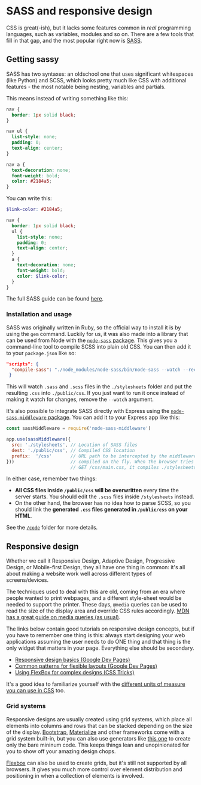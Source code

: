 # SASS and responsive design

CSS is great(-ish), but it lacks some features common in _real_ programming languages, such as variables, modules and so on. There are a few tools that fill in that gap, and the most popular right now is [SASS](http://sass-lang.com).

## Getting sassy

SASS has two syntaxes: an oldschool one that uses significant whitespaces (like Python) and SCSS, which looks pretty much like CSS with additional features - the most notable being nesting, variables and partials.

This means instead of writing something like this:
```css
nav {
  border: 1px solid black;
}

nav ul {
  list-style: none;
  padding: 0;
  text-align: center;
}

nav a {
  text-decoration: none;
  font-weight: bold;
  color: #2184a5;
}
```

You can write this:
```scss
$link-color: #2184a5;

nav {
  border: 1px solid black;
  ul {
    list-style: none;
    padding: 0;
    text-align: center;
  }
  a {
    text-decoration: none;
    font-weight: bold;
    color: $link-color;
  }
}
```

The full SASS guide can be found [here](http://sass-lang.com/guide).

### Installation and usage

SASS was originally written in Ruby, so the official way to install it is by using the `gem` command. Luckily for us, it was also made into a library that can be used from Node with the [`node-sass` package](https://github.com/sass/node-sass). This gives you a command-line tool to compile SCSS into plain old CSS. You can then add it to your `package.json` like so:

```json
"scripts": {
  "compile-sass": "./node_modules/node-sass/bin/node-sass --watch --recursive --output public/css stylesheets",
 }
```

This will watch `.sass` and `.scss` files in the `./stylesheets` folder and put the resulting `.css` into `./public/css`. If you just want to run it once instead of making it watch for changes, remove the `--watch` argument.

It's also possible to integrate SASS directly with Express using the [`node-sass-middleware` package](https://github.com/sass/node-sass-middleware). You can add it to your Express app like this:

```js
const sassMiddleware = require('node-sass-middleware')

app.use(sassMiddleware({
  src: './stylesheets', // Location of SASS files
  dest: './public/css', // Compiled CSS location
  prefix:  '/css'       // URL path to be intercepted by the middleware and
}))                     // compiled on the fly. When the browser tries to
                        // GET /css/main.css, it compiles ./stylesheets/main.scss
```

In either case, remember two things:

* **All CSS files inside `/public/css` will be overwritten** every time the server starts. You should edit the `.scss` files inside `/stylesheets` instead.
* On the other hand, the browser has no idea how to parse SCSS, so you should link the **generated `.css` files generated in `/public/css` on your HTML**.

See the [`/code`](code) folder for more details.

## Responsive design

Whether we call it Responsive Design, Adaptive Design, Progressive Design, or Mobile-first Design, they all have one thing in common: it's all about making a website work well across different types of screens/devices.

The techniques used to deal with this are old, coming from an era where people wanted to print webpages, and a different style-sheet would be needed to support the printer. These days, `@media` queries can be used to read the size of the display area and override CSS rules accordingly. [MDN has a great guide on media queries (as usual)](https://developer.mozilla.org/en-US/docs/Web/CSS/Media_Queries/Using_media_queries).

The links below contain good tutorials on responsive design concepts, but if you have to remember one thing is this: always start designing your web applications assuming the user needs to do ONE thing and that thing is the only widget that matters in your page. Everything else should be secondary.

* [Responsive design basics (Google Dev Pages)](https://developers.google.com/web/fundamentals/design-and-ui/responsive/)
* [Common patterns for flexible layouts (Google Dev Pages)](https://developers.google.com/web/fundamentals/design-and-ui/responsive/patterns)
* [Using FlexBox for complex designs (CSS Tricks)](https://css-tricks.com/snippets/css/a-guide-to-flexbox/)

It's a good idea to familiarize yourself with the [different units of measure you can use in CSS](https://www.tutorialspoint.com/css/css_measurement_units.htm) too.

### Grid systems

Responsive designs are usually created using grid systems, which place all  elements into columns and rows that can be stacked depending on the size of the display. [Bootstrap](http://getbootstrap.com/), [Materialize](http://materializecss.com/) and other frameworks come with a grid system built-in, but you can also use generators like [this one](http://www.responsivegridsystem.com) to create only the bare mininum code. This keeps things lean and unopinionated for you to show off your amazing design chops.

[Flexbox](https://css-tricks.com/snippets/css/a-guide-to-flexbox/) can also be used to create grids, but it's still not supported by all browsers. It gives you much more control over element distribution and positioning in when a collection of elements is involved.
